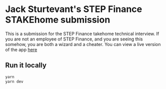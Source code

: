 # Jack Sturtevant's STEP Finance STAKEhome submission

This is a submission for the STEP Finance takehome technical interview. If you are not an employee of STEP Finance, and you are seeing this somehow, you are both a wizard and a cheater. You can view a live version of the app [here](https://step-stake-home.vercel.app/)

## Run it locally

```bash
yarn
yarn dev
```
